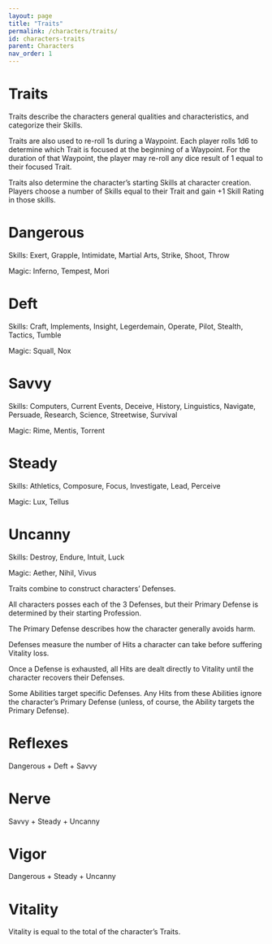 ```yaml
---
layout: page
title: "Traits"
permalink: /characters/traits/
id: characters-traits
parent: Characters
nav_order: 1
---
```


# Traits

Traits describe the characters general qualities and characteristics, and categorize their Skills.

Traits are also used to re-roll 1s during a Waypoint.  Each player rolls 1d6 to determine which Trait is focused at the beginning of a Waypoint.  For the duration of that Waypoint, the player may re-roll any dice result of 1 equal to their focused Trait.

Traits also determine the character’s starting Skills at character creation.  Players choose a number of Skills equal to their Trait and gain +1 Skill Rating in those skills.

# Dangerous

Skills: Exert, Grapple, Intimidate, Martial Arts, Strike, Shoot, Throw

Magic: Inferno, Tempest, Mori

# Deft

Skills: Craft, Implements, Insight, Legerdemain, Operate, Pilot, Stealth, Tactics, Tumble

Magic: Squall, Nox

# Savvy

Skills: Computers, Current Events, Deceive, History, Linguistics, Navigate, Persuade, Research, Science, Streetwise, Survival

Magic: Rime, Mentis, Torrent

# Steady

Skills: Athletics, Composure, Focus, Investigate, Lead, Perceive

Magic: Lux,  Tellus

# Uncanny

Skills: Destroy, Endure, Intuit, Luck

Magic: Aether, Nihil, Vivus

Traits combine to construct characters’ Defenses.  

All characters posses each of the 3 Defenses, but their Primary Defense is determined by their starting Profession.

The Primary Defense describes how the character generally avoids harm.

Defenses measure the number of Hits a character can take before suffering Vitality loss.  

Once a Defense is exhausted, all Hits are dealt directly to Vitality until the character recovers their Defenses.

Some Abilities target specific Defenses.  Any Hits from these Abilities ignore the character’s Primary Defense (unless, of course, the Ability targets the Primary Defense).

# Reflexes

Dangerous + Deft + Savvy

# Nerve

Savvy + Steady + Uncanny

# Vigor

Dangerous + Steady + Uncanny

# Vitality

Vitality is equal to the total of the character’s Traits.